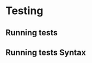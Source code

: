 <!-- Space: PROFILE-TEMPLATE -->
<!-- Title: Testing -->

# Testing

## Running tests

## Running tests Syntax
